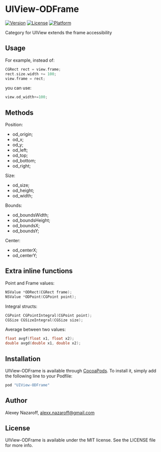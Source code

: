 # UIView-ODFrame

[![Version](https://img.shields.io/cocoapods/v/UIView-ODFrame.svg?style=flat)](http://cocoapods.org/pods/UIView+ODFrame)
[![License](https://img.shields.io/cocoapods/l/UIView-ODFrame.svg?style=flat)](http://cocoapods.org/pods/UIView+ODFrame)
[![Platform](https://img.shields.io/cocoapods/p/UIView-ODFrame.svg?style=flat)](http://cocoapods.org/pods/UIView+ODFrame)

Category for UIView extends the frame accessibility

## Usage

For example, instead of:
```objective-c
CGRect rect = view.frame;
rect.size.width += 100;
view.frame = rect;
```

you can use:
```objective-c
view.od_width+=100;
```

## Methods

Position:
   * od_origin;
   * od_x;
   * od_y;
   * od_left;
   * od_top;
   * od_bottom;
   * od_right;

Size:
   * od_size;
   * od_height;
   * od_width;

Bounds:
   * od_boundsWidth;
   * od_boundsHeight;
   * od_boundsX;
   * od_boundsY;

Center:
   * od_centerX;
   * od_centerY;

## Extra inline functions

Point and Frame values:
```objective-c
NSValue *ODRect(CGRect frame);
NSValue *ODPoint(CGPoint point);
```

Integral structs:
```objective-c
CGPoint CGPointIntegral(CGPoint point);
CGSize CGSizeIntegral(CGSize size);
```

Average between two values:
```objective-c
float avgf(float x1, float x2);
double avgd(double x1, double x2);
```

## Installation

UIView-ODFrame is available through [CocoaPods](http://cocoapods.org). To install
it, simply add the following line to your Podfile:

```ruby
pod "UIView-ODFrame"
```

## Author

Alexey Nazaroff, alexx.nazaroff@gmail.com

## License

UIView-ODFrame is available under the MIT license. See the LICENSE file for more info.
